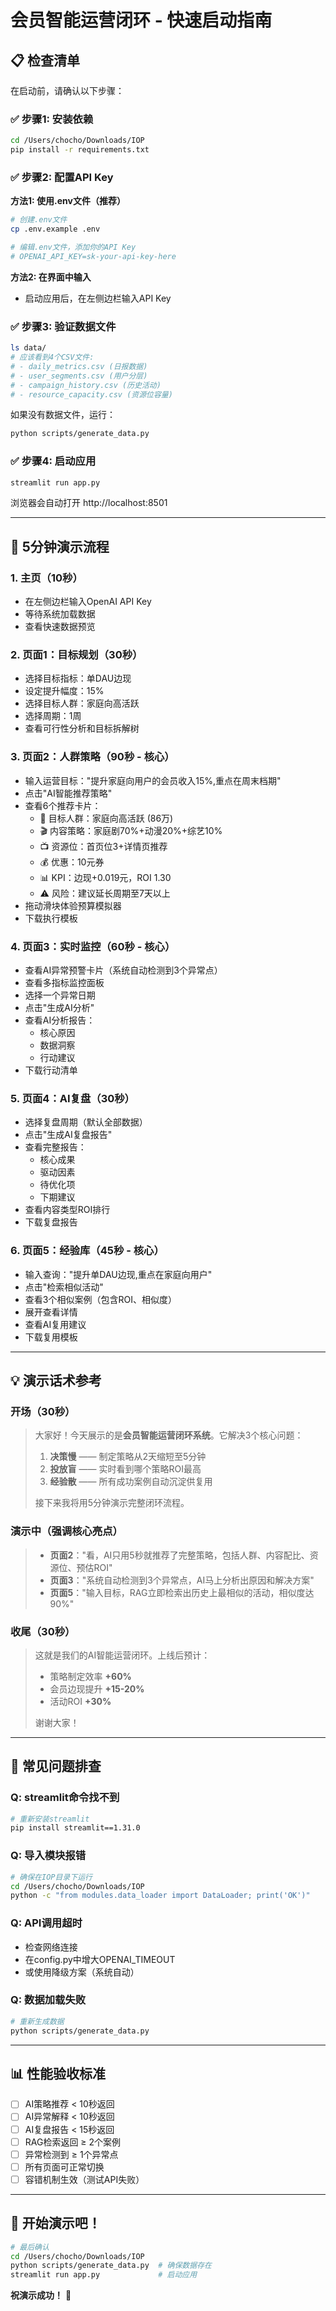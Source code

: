 # 会员智能运营闭环 - 快速启动指南

## 📋 检查清单

在启动前，请确认以下步骤：

### ✅ 步骤1: 安装依赖

```bash
cd /Users/chocho/Downloads/IOP
pip install -r requirements.txt
```

### ✅ 步骤2: 配置API Key

**方法1: 使用.env文件（推荐）**
```bash
# 创建.env文件
cp .env.example .env

# 编辑.env文件，添加你的API Key
# OPENAI_API_KEY=sk-your-api-key-here
```

**方法2: 在界面中输入**
- 启动应用后，在左侧边栏输入API Key

### ✅ 步骤3: 验证数据文件

```bash
ls data/
# 应该看到4个CSV文件:
# - daily_metrics.csv (日报数据)
# - user_segments.csv (用户分层)
# - campaign_history.csv (历史活动)
# - resource_capacity.csv (资源位容量)
```

如果没有数据文件，运行：
```bash
python scripts/generate_data.py
```

### ✅ 步骤4: 启动应用

```bash
streamlit run app.py
```

浏览器会自动打开 http://localhost:8501

---

## 🎯 5分钟演示流程

### 1. 主页（10秒）
- 在左侧边栏输入OpenAI API Key
- 等待系统加载数据
- 查看快速数据预览

### 2. 页面1：目标规划（30秒）
- 选择目标指标：单DAU边现
- 设定提升幅度：15%
- 选择目标人群：家庭向高活跃
- 选择周期：1周
- 查看可行性分析和目标拆解树

### 3. 页面2：人群策略（90秒 - 核心）
- 输入运营目标："提升家庭向用户的会员收入15%,重点在周末档期"
- 点击"AI智能推荐策略"
- 查看6个推荐卡片：
  - 👥 目标人群：家庭向高活跃 (86万)
  - 🎬 内容策略：家庭剧70%+动漫20%+综艺10%
  - 📺 资源位：首页位3+详情页推荐
  - 💰 优惠：10元券
  - 📊 KPI：边现+0.019元，ROI 1.30
  - ⚠️ 风险：建议延长周期至7天以上
- 拖动滑块体验预算模拟器
- 下载执行模板

### 4. 页面3：实时监控（60秒 - 核心）
- 查看AI异常预警卡片（系统自动检测到3个异常点）
- 查看多指标监控面板
- 选择一个异常日期
- 点击"生成AI分析"
- 查看AI分析报告：
  - 核心原因
  - 数据洞察
  - 行动建议
- 下载行动清单

### 5. 页面4：AI复盘（30秒）
- 选择复盘周期（默认全部数据）
- 点击"生成AI复盘报告"
- 查看完整报告：
  - 核心成果
  - 驱动因素
  - 待优化项
  - 下期建议
- 查看内容类型ROI排行
- 下载复盘报告

### 6. 页面5：经验库（45秒 - 核心）
- 输入查询："提升单DAU边现,重点在家庭向用户"
- 点击"检索相似活动"
- 查看3个相似案例（包含ROI、相似度）
- 展开查看详情
- 查看AI复用建议
- 下载复用模板

---

## 💡 演示话术参考

### 开场（30秒）
> 大家好！今天展示的是**会员智能运营闭环系统**。它解决3个核心问题：
>
> 1. **决策慢** —— 制定策略从2天缩短至5分钟
> 2. **投放盲** —— 实时看到哪个策略ROI最高
> 3. **经验散** —— 所有成功案例自动沉淀供复用
>
> 接下来我将用5分钟演示完整闭环流程。

### 演示中（强调核心亮点）
> - **页面2**："看，AI只用5秒就推荐了完整策略，包括人群、内容配比、资源位、预估ROI"
> - **页面3**："系统自动检测到3个异常点，AI马上分析出原因和解决方案"
> - **页面5**："输入目标，RAG立即检索出历史上最相似的活动，相似度达90%"

### 收尾（30秒）
> 这就是我们的AI智能运营闭环。上线后预计：
>
> - 策略制定效率 **+60%**
> - 会员边现提升 **+15-20%**
> - 活动ROI **+30%**
>
> 谢谢大家！

---

## 🔧 常见问题排查

### Q: streamlit命令找不到
```bash
# 重新安装streamlit
pip install streamlit==1.31.0
```

### Q: 导入模块报错
```bash
# 确保在IOP目录下运行
cd /Users/chocho/Downloads/IOP
python -c "from modules.data_loader import DataLoader; print('OK')"
```

### Q: API调用超时
- 检查网络连接
- 在config.py中增大OPENAI_TIMEOUT
- 或使用降级方案（系统自动）

### Q: 数据加载失败
```bash
# 重新生成数据
python scripts/generate_data.py
```

---

## 📊 性能验收标准

- [ ] AI策略推荐 < 10秒返回
- [ ] AI异常解释 < 10秒返回
- [ ] AI复盘报告 < 15秒返回
- [ ] RAG检索返回 ≥ 2个案例
- [ ] 异常检测到 ≥ 1个异常点
- [ ] 所有页面可正常切换
- [ ] 容错机制生效（测试API失败）

---

## 🎉 开始演示吧！

```bash
# 最后确认
cd /Users/chocho/Downloads/IOP
python scripts/generate_data.py  # 确保数据存在
streamlit run app.py             # 启动应用
```

**祝演示成功！** 🚀
